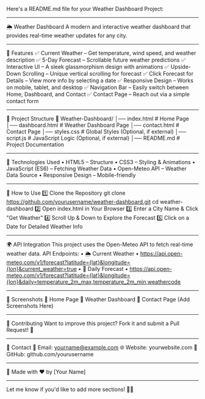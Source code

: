 Here's a README.md file for your Weather Dashboard Project:
________________________________________
🌦️ Weather Dashboard
A modern and interactive weather dashboard that provides real-time weather updates for any city.
________________________________________
🚀 Features
✅ Current Weather – Get temperature, wind speed, and weather description
✅ 5-Day Forecast – Scrollable future weather predictions
✅ Interactive UI – A sleek glassmorphism design with animations
✅ Upside-Down Scrolling – Unique vertical scrolling for forecast
✅ Click Forecast for Details – View more info by selecting a date
✅ Responsive Design – Works on mobile, tablet, and desktop
✅ Navigation Bar – Easily switch between Home, Dashboard, and Contact
✅ Contact Page – Reach out via a simple contact form
________________________________________
📂 Project Structure
📁 Weather-Dashboard/
│── index.html          # Home Page
│── dashboard.html      # Weather Dashboard Page
│── contact.html        # Contact Page
│── styles.css          # Global Styles (Optional, if external)
│── script.js           # JavaScript Logic (Optional, if external)
│── README.md           # Project Documentation
________________________________________
🔧 Technologies Used
•	HTML5 – Structure
•	CSS3 – Styling & Animations
•	JavaScript (ES6) – Fetching Weather Data
•	Open-Meteo API – Weather Data Source
•	Responsive Design – Mobile-friendly
________________________________________
📜 How to Use
1️⃣ Clone the Repository
git clone https://github.com/yourusername/weather-dashboard.git
cd weather-dashboard
2️⃣ Open index.html in Your Browser
3️⃣ Enter a City Name & Click "Get Weather"
4️⃣ Scroll Up & Down to Explore the Forecast
5️⃣ Click on a Date for Detailed Weather Info
________________________________________
🌍 API Integration
This project uses the Open-Meteo API to fetch real-time weather data.
API Endpoints:
•	🌦️ Current Weather 
•	https://api.open-meteo.com/v1/forecast?latitude={lat}&longitude={lon}&current_weather=true
•	📅 Daily Forecast 
•	https://api.open-meteo.com/v1/forecast?latitude={lat}&longitude={lon}&daily=temperature_2m_max,temperature_2m_min,weathercode
________________________________________
🎨 Screenshots
📌 Home Page
📌 Weather Dashboard
📌 Contact Page
(Add Screenshots Here)
________________________________________
🤝 Contributing
Want to improve this project? Fork it and submit a Pull Request! 🚀
________________________________________
📩 Contact
📧 Email: yourname@example.com
🌐 Website: yourwebsite.com
📘 GitHub: github.com/yourusername
________________________________________
📌 Made with ❤️ by [Your Name]
________________________________________
Let me know if you'd like to add more sections! 🚀😊


